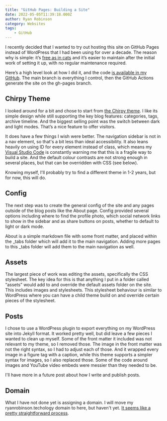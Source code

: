 ```yaml
---
title: "GitHub Pages: Building a Site"
date: 2022-05-05T11:39:18.000Z
author: Ryan Robinson
category: Websites
tags:
    - GitHub
---
```


I recently decided that I wanted to try out hosting this site on GitHub Pages instead of WordPress that I had been using for over a decade. The reason why is simple: it’s [free as in cats](/websites/civicrm/free-as-in-cats/) and it’s easier to maintain after the initial work of setting it up, with no regular maintenance required.

Here’s a high level look at how I did it, and the code [is available in my GitHub](https://github.com/ryan-l-robinson/ryan-l-robinson.github.io). The main branch is everything I control, then the GitHub Actions generate the site on the gh-pages branch.

## Chirpy Theme

I looked around for a bit and chose to start from [the Chirpy theme](http://jekyllthemes.org/themes/jekyll-theme-chirpy/). I like its simple design while still supporting the key blog features: categories, tags, archive timeline. And the biggest selling point was the switch between dark and light modes. That’s a nice feature to offer visitors.

It does have a few things I wish were better. The navigation sidebar is not in a nav element, so that's a bit less than ideal accessibility. It also leans heavily on using ID for every element instead of class, which means my [Visual Studio Code](/tags/visual-studio-code/) is constantly warning me that this is a fragile way to build a site. And the default colour contrasts are not strong enough in several places, but that can be overridden with CSS (see below).

Knowing myself, I'll probably try to find a different theme in 1-2 years, but for now, this will do.

## Config

The next step was to create the general config of the site and any pages outside of the blog posts like the About page. Config provided several options including where to find the profile photo, which social network links to show in the sidebar and as share buttons on posts, whether to default to light or dark mode. 

About is a simple markdown file with some front matter, and placed within the \_tabs folder which will add it to the main navigation. Adding more pages to this \_tabs folder will add them to the main navigation as well.

## Assets

The largest piece of work was editing the assets, specifically the CSS stylesheet. The key idea for this is that anything I put in a folder called “assets” would add to and override the default assets folder on the site. This includes images and stylesheets. This stylesheet behaviour is similar to WordPress where you can have a child theme build on and override certain pieces of the stylesheet.

## Posts

I chose to use a WordPress plugin to export everything on my WordPress site into Jekyll format. It worked pretty well, but did leave a few pieces I wanted to clean up myself. Some of the front matter it included was not relevant to my theme, so I removed those. The image in the front matter was not the right syntax, so I had to adjust each of those. And it wrapped every image in a figure tag with a caption, while this theme supports a simpler syntax for images, so I also replaced those. Some of the code around images and YouTube video embeds were messier than they needed to be.

I'll have more in a future post about how I write and publish posts.

## Domain

What I have not done yet is assigning a domain. I will move my ryanrobinson.techology domain to here, but haven't yet. [It seems like a pretty straightforward process](https://docs.github.com/en/pages/configuring-a-custom-domain-for-your-github-pages-site/managing-a-custom-domain-for-your-github-pages-site).